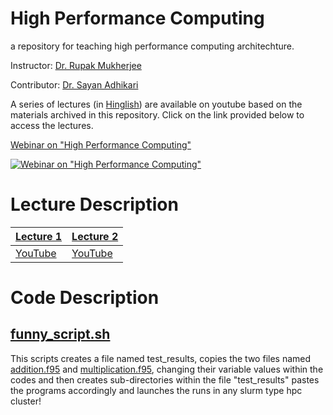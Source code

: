 High Performance Computing
==============================
a repository for teaching high performance computing architechture.

Instructor: [Dr. Rupak Mukherjee](https://github.com/RupakMukherjee)

Contributor: [Dr. Sayan Adhikari](https://github.com/sayanadhikari)

A series of lectures (in [Hinglish](https://en.wikipedia.org/wiki/Hinglish)) are available on youtube based on the materials archived in this repository. Click on the link provided below to access the lectures.


[Webinar on "High Performance Computing"](https://www.youtube.com/playlist?list=PLbX_ZyxeXxSIwXoFHHB6Vd2N4jvlyUTaQ)

[![Webinar on "High Performance Computing"](http://img.youtube.com/vi/IoTquSbTgoQ/0.jpg)](https://www.youtube.com/embed/videoseries?list=PLbX_ZyxeXxSIwXoFHHB6Vd2N4jvlyUTaQ)

# Lecture Description

| [Lecture 1](lecture1.md) | [Lecture 2](lecture2.md) |
| ------------ | ------------- |
| [YouTube](https://youtu.be/MeyFQNDE15o) | [YouTube](https://youtu.be/hdQ3O6RqL1M) |

# Code Description

## [funny_script.sh](https://github.com/RupakMukherjee/hpc_teaching/blob/master/funny_script.sh)
This scripts creates a file named test_results, copies the two files named [addition.f95](https://github.com/RupakMukherjee/hpc_teaching/blob/master/addition.f95) and [multiplication.f95](https://github.com/RupakMukherjee/hpc_teaching/blob/master/multiplication.f95), changing their variable values within the codes and then creates sub-directories within the file "test_results" pastes the programs accordingly and launches the runs in any slurm type hpc cluster!
